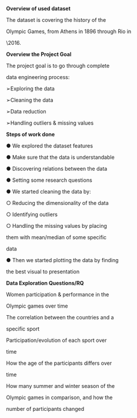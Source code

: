 ﻿

**Overview of used dataset**

The dataset is covering the history of the

Olympic Games, from Athens in 1896 through Rio in

\2016.

**Overview the Project Goal**

The project goal is to go through complete

data engineering process:

➢Exploring the data

➢Cleaning the data

➢Data reduction

➢Handling outliers & missing values

**Steps of work done**

● We explored the dataset features

● Make sure that the data is understandable

● Discovering relations between the data

● Setting some research questions

● We started cleaning the data by:

○ Reducing the dimensionality of the data

○ Identifying outliers





○ Handling the missing values by placing

them with mean/median of some specific

data

● Then we started plotting the data by finding

the best visual to presentation

**Data Exploration Questions/RQ**

Women participation & performance in the

Olympic games over time

The correlation between the countries and a

specific sport

Participation/evolution of each sport over

time

How the age of the participants differs over

time

How many summer and winter season of the

Olympic games in comparison, and how the

number of participants changed

